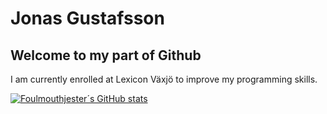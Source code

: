 # Jonas Gustafsson
## Welcome to my part of Github

I am currently enrolled at Lexicon Växjö to improve my programming skills.


[![Foulmouthjester´s GitHub stats](https://github-readme-stats.vercel.app/api?username=Foulmouthjester&theme=shadow_red&show_icons=true)](https://github.com/anuraghazra/github-readme-stats)


